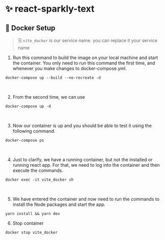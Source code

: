 # ✨ react-sparkly-text

## 🐳 Docker Setup

> 🗒️ `vite_docker` is our service name. you can replace it your service name

1. Run this command to build the image on your local machine and start the container. You only need to run this command the first time, and whenever you make changes to docker-compose.yml.

`docker-compose up --build --no-recreate -d`

<br />

2. From the second time, we can use

`docker-compose up -d`

<br />

3. Now our container is up and you should be able to test it using the following command.

`docker-compose ps`

<br />

4. Just to clarify, we have a running container, but not the installed or running react app. For that, we need to log into the container and then execute the commands.

`docker exec -it vite_docker sh`

<br />

5. We have entered the container and now need to run the commands to install the Node packages and start the app.

`yarn install && yarn dev`

6. Stop container

`docker stop vite_docker`
